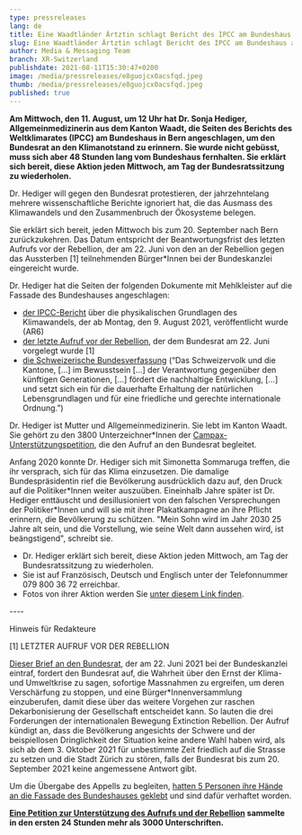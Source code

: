 ```yaml
---
type: pressreleases
lang: de
title: Eine Waadtländer Ärtztin schlagt Bericht des IPCC am Bundeshaus an
slug: Eine Waadtländer Ärtztin schlagt Bericht des IPCC am Bundeshaus an
author: Media & Messaging Team
branch: XR-Switzerland
publishdate: 2021-08-11T15:30:47+0200
image: /media/pressreleases/e8guojcx0acsfqd.jpeg
thumb: /media/pressreleases/e8guojcx0acsfqd.jpeg
published: true
---
```

**Am Mittwoch, den 11. August, um 12 Uhr hat Dr. Sonja Hediger, Allgemeinmedizinerin aus dem Kanton Waadt, die Seiten des Berichts des Weltklimarates (IPCC) am Bundeshaus in Bern angeschlagen, um den Bundesrat an den Klimanotstand zu erinnern. Sie wurde nicht gebüsst, muss sich aber 48 Stunden lang vom Bundeshaus fernhalten. Sie erklärt sich bereit, diese Aktion jeden Mittwoch, am Tag der Bundesratssitzung zu wiederholen.**

Dr. Hediger will gegen den Bundesrat protestieren, der jahrzehntelang mehrere wissenschaftliche Berichte ignoriert hat, die das Ausmass des Klimawandels und den Zusammenbruch der Ökosysteme belegen.

Sie erklärt sich bereit, jeden Mittwoch bis zum 20. September nach Bern zurückzukehren. Das Datum entspricht der Beantwortungsfrist des letzten Aufrufs vor der Rebellion, der am 22. Juni von den an der Rebellion gegen das Aussterben \[1] teilnehmenden Bürger*Innen bei der Bundeskanzlei eingereicht wurde.

Dr. Hediger hat die Seiten der folgenden Dokumente mit Mehlkleister auf die Fassade des Bundeshauses angeschlagen:

* [der IPCC-Bericht](https://www.ipcc.ch/report/ar6/wg1/) über die physikalischen Grundlagen des Klimawandels, der ab Montag, den 9. August 2021, veröffentlicht wurde (AR6)
* [der letzte Aufruf vor der Rebellion](https://drive.google.com/file/d/1meopPvsQyaFXHZ8O6gCFzl-fpfXmLvh3/view?usp=sharing), der dem Bundesrat am 22. Juni vorgelegt wurde \[1]
* [die Schweizerische Bundesverfassung](https://www.fedlex.admin.ch/eli/cc/1999/404/de) (“Das Schweizervolk und die Kantone, \[...] im Bewusstsein \[…] der Verantwortung gegen­über den künftigen Generationen, \[...] fördert die nachhaltige Entwicklung, \[...] und setzt sich ein für die dauerhafte Erhaltung der natürlichen Lebensgrundlagen und für eine friedliche und gerechte internationale Ordnung.”) 

Dr. Hediger ist Mutter und Allgemeinmedizinerin. Sie lebt im Kanton Waadt. Sie gehört zu den 3800 Unterzeichner*Innen der [Campax-Unterstützungspetition](https://act.campax.org/efforts/nous-voulons-vivre-wir-wollen-leben-vogliamo-vivere), die den Aufruf an den Bundesrat begleitet.

Anfang 2020 konnte Dr. Hediger sich mit Simonetta Sommaruga treffen, die ihr versprach, sich für das Klima einzusetzen. Die damalige Bundespräsidentin rief die Bevölkerung ausdrücklich dazu auf, den Druck auf die Politiker\*Innen weiter auszuüben. Eineinhalb Jahre später ist Dr. Hediger enttäuscht und desillusioniert von den falschen Versprechungen der Politiker\*Innen und will sie mit ihrer Plakatkampagne an ihre Pflicht erinnern, die Bevölkerung zu schützen. "Mein Sohn wird im Jahr 2030 25 Jahre alt sein, und die Vorstellung, wie seine Welt dann aussehen wird, ist beängstigend", schreibt sie.

* Dr. Hediger erklärt sich bereit, diese Aktion jeden Mittwoch, am Tag der Bundesratssitzung zu wiederholen.
* Sie ist auf Französisch, Deutsch und Englisch unter der Telefonnummer 079 800 36 72 erreichbar.
* Fotos von ihrer Aktion werden Sie [unter diesem Link finden](https://show.pics.io/xr-global-media-resources-public/search?tagId=61128ed525df3300131250f8).

\----

Hinweis für Redakteure

\[1] LETZTER AUFRUF VOR DER REBELLION

[Dieser Brief an den Bundesrat](https://drive.google.com/file/d/1meopPvsQyaFXHZ8O6gCFzl-fpfXmLvh3/view?usp=sharing), der am 22. Juni 2021 bei der Bundeskanzlei eintraf, fordert den Bundesrat auf, die Wahrheit über den Ernst der Klima- und Umweltkrise zu sagen, sofortige Massnahmen zu ergreifen, um deren Verschärfung zu stoppen, und eine Bürger*Innenversammlung einzuberufen, damit diese über das weitere Vorgehen zur raschen Dekarbonisierung der Gesellschaft entscheidet kann. So lauten die drei Forderungen der internationalen Bewegung Extinction Rebellion. Der Aufruf kündigt an, dass die Bevölkerung angesichts der Schwere und der beispiellosen Dringlichkeit der Situation keine andere Wahl haben wird, als sich ab dem 3. Oktober 2021 für unbestimmte Zeit friedlich auf die Strasse zu setzen und die Stadt Zürich zu stören, falls der Bundesrat bis zum 20. September 2021 keine angemessene Antwort gibt.

Um die Übergabe des Appells zu begleiten, [hatten 5 Personen ihre Hände an die Fassade des Bundeshauses geklebt](https://www.blick.ch/schweiz/bern/darum-liessen-sich-klima-aktivisten-ans-bundeshaus-leimen-ich-waere-bereit-mein-leben-zu-geben-id16623343.html) und sind dafür verhaftet worden.

**[Eine Petition zur Unterstützung des Aufrufs und der Rebellion](https://act.campax.org/efforts/nous-voulons-vivre-wir-wollen-leben-vogliamo-vivere) sammelte in den ersten 24 Stunden mehr als 3000 Unterschriften.**